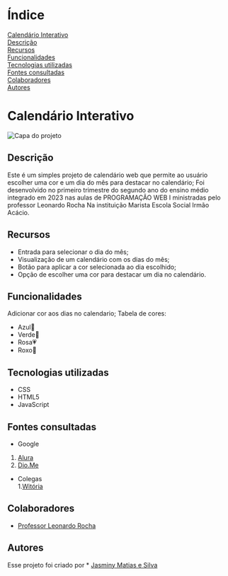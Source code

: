 # Índice

[Calendário Interativo](#calend%C3%A1rio-interativo)  
[Descrição](#descri%C3%A7%C3%A3o)  
[Recursos](#recursos)  
[Funcionalidades](#funcionalidades)  
[Tecnologias utilizadas](#tecnologias-utilizadas)  
[Fontes consultadas](#fontes-consultadas)  
[Colaboradores](#colaboradores)  
[Autores](#autores)  

# Calendário Interativo

![Capa do projeto]()

## Descrição
  Este é um simples projeto de calendário web que permite ao usuário escolher uma cor e um dia do mês para destacar no calendário; Foi desenvolvido no primeiro trimestre do segundo ano do ensino médio integrado em 2023 nas aulas de PROGRAMAÇÃO WEB I ministradas pelo professor Leonardo Rocha Na instituição Marista Escola Social Irmão Acácio.  

## Recursos  
* Entrada para selecionar o dia do mês;  
* Visualização de um calendário com os dias do mês;  
* Botão para aplicar a cor selecionada ao dia escolhido;  
* Opção de escolher uma cor para destacar um dia no calendário.  

## Funcionalidades
  Adicionar cor aos dias no calendario; Tabela de cores:

  * Azul💙  
  * Verde💚  
  * Rosa💗  
  * Roxo💜  
## Tecnologias utilizadas
 * CSS  
 * HTML5  
 * JavaScript  
## Fontes consultadas
 * Google 
  1. [Alura](https://www.alura.com.br/artigos/escrever-bom-readme) 
  2. [Dio.Me](https://www.dio.me/articles/personalize-o-readme-no-github)
    
 * Colegas     
  1.[Witória](https://github.com/Witoriabeatriz)  

## Colaboradores
 * [Professor Leonardo Rocha](https://github.com/leonardossrocha) 
## Autores 
 Esse projeto foi criado por * [Jasminy Matias e Silva](https://github.com/jamybr)
